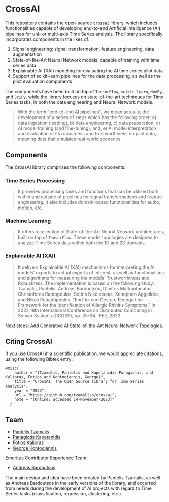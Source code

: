 # CrossAI

This repository contains the open-source `crossai` library, which includes functionalities capable of developing 
end-to-end Artificial Intelligence (AI) pipelines for uni- or multi-axis Time Series analysis. The library specifically 
incorporates components in the likes of:

1. Signal engineering: signal transformation, feature engineering, data augmentation
2. State-of-the-Art Neural Network models, capable of training with time series data
3. Explainable AI (XAI) modeling for evaluating the AI time series pilot data
4. Support of scikit-learn pipelines for the data processing, as well as the pilot evaluation components

The components have been built on top of `TensorFlow`, `scikit-learn`, `NumPy`, and `SciPy`, while the library focuses 
on state-of-the-art techniques for Time Series tasks, in both the data engineering and Neural Network models.

> With the term "end-to-end AI pipelines", we mean actually, the development of a series of steps which has the 
> following order: a) data ingestion (loading), b) data engineering, c) data preparation, d) AI model training 
> (and fine-tuning), and, e) AI model interpretation and evaluation of its robustness and trustworthiness on pilot data, 
> meaning data that emulates real-world scenarios.

## Components

The CrossAI library comprises the following components:

### Time Series Processing
> It provides processing tasks and functions that can be utilized both within and outside of pipelines for 
> signal transformations and feature engineering. It also includes domain-based functionalities for audio, motion, etc.

### Machine Learning
> It offers a collection of State-of-the-Art Neural Network architectures, built on top of `TensorFlow`. These model 
> topologies are designed to analyze Time Series data within both the 1D and 2D domains.

### Explainable AI (XAI)
> It delivers Explainable AI (XAI) mechanisms for interpreting the AI models' exports to actual exports of interest, 
> as well as functionalities and algorithms for measuring the models' Trustworthiness and Robustness.
> The implementation is based on the following study:
> Tzamalis, Pantelis, Andreas Bardoutsos, Dimitris Markantonatos, Christoforos Raptopoulos, Sotiris Nikoletseas, 
> Xenophon Aggelides, and Nikos Papadopoulos. "End-to-end Gesture Recognition Framework for the Identification of 
> Allergic Rhinitis Symptoms." In 2022 18th International Conference on Distributed Computing in Sensor 
> Systems (DCOSS), pp. 25-34. IEEE, 2022.

Next steps: Add Generative AI State-of-the-Art Neural Network Topologies.

## Citing CrossAI

If you use CrossAI in a scientific publication, we would appreciate citations, using the following Bibtex entry:

```text
@misc{,
    author = "{Tzamalis, Pantelis and Kapetanidis Panagiotis, and Kalioras, Fotios and Kontogiannis, George}",
    title = "CrossAI: The Open Source library for Time Series Analysis",
    year = "2023",
    url = "https://github.com/tzamalisp/crossai",
    note = "[Online; accessed 14-November-2023]"
  }
```

## Team

* [Pantelis Tzamalis](https://www.linkedin.com/in/pantelis-tzamalis/)
* [Panagiotis Kapetanidis](https://www.linkedin.com/in/kapetanidispanagiotis)
* [Fotios Kalioras](https://www.linkedin.com/in/fotis-kalioras)
* [George Kontogiannis](https://www.linkedin.com/in/georgios-kontogiannis)

Emeritus Contributor Experience Team:
* [Andreas Bardoutsos](https://www.linkedin.com/in/andreasbardoutsos/)

The main design and idea have been created by Pantelis Tzamalis, as well as Andreas Bardoutsos in the early versions of
the library, and occurred from needs during the development of AI projects with regard to Time Series tasks 
(classification, regression, clustering, etc.).